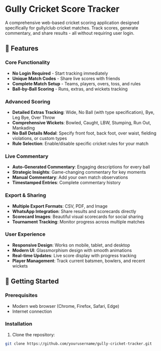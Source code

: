 # Gully Cricket Score Tracker

A comprehensive web-based cricket scoring application designed specifically for gully/club cricket matches. Track scores, generate commentary, and share results - all without requiring user login.

## 🏏 Features

### Core Functionality
- **No Login Required** - Start tracking immediately
- **Unique Match Codes** - Share live scores with friends
- **Complete Match Setup** - Teams, players, overs, toss, and rules
- **Ball-by-Ball Scoring** - Runs, extras, and wickets tracking

### Advanced Scoring
- **Detailed Extras Tracking**: Wide, No Ball (with type specification), Bye, Leg Bye, Over Throw
- **Comprehensive Wickets**: Bowled, Caught, LBW, Stumping, Run Out, Mankading
- **No Ball Details Modal**: Specify front foot, back foot, over waist, fielding violations, or custom types
- **Rule Selection**: Enable/disable specific cricket rules for your match

### Live Commentary
- **Auto-Generated Commentary**: Engaging descriptions for every ball
- **Strategic Insights**: Game-changing commentary for key moments
- **Manual Commentary**: Add your own match observations
- **Timestamped Entries**: Complete commentary history

### Export & Sharing
- **Multiple Export Formats**: CSV, PDF, and Image
- **WhatsApp Integration**: Share results and scorecards directly
- **Scorecard Images**: Beautiful visual scorecards for social sharing
- **Tournament Tracking**: Monitor progress across multiple matches

### User Experience
- **Responsive Design**: Works on mobile, tablet, and desktop
- **Modern UI**: Glassmorphism design with smooth animations
- **Real-time Updates**: Live score display with progress tracking
- **Player Management**: Track current batsmen, bowlers, and recent wickets

## 🚀 Getting Started

### Prerequisites
- Modern web browser (Chrome, Firefox, Safari, Edge)
- Internet connection

### Installation
1. Clone the repository:
```bash
git clone https://github.com/yourusername/gully-cricket-tracker.git
